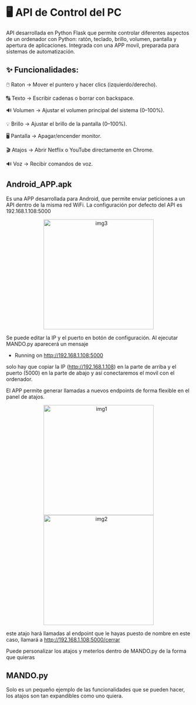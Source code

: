# 🖥️ API de Control del PC

API desarrollada en Python Flask que permite controlar diferentes aspectos de un ordenador con Python: ratón, teclado, brillo, volumen, pantalla y apertura de aplicaciones. Integrada con una APP movil, preparada para sistemas de automatización.

## ✨ Funcionalidades:

🖱️ Raton → Mover el puntero y hacer clics (izquierdo/derecho).

🔠 Texto → Escribir cadenas o borrar con backspace.

🔊 Volumen → Ajustar el volumen principal del sistema (0–100%).

💡 Brillo → Ajustar el brillo de la pantalla (0–100%).

🖥️ Pantalla → Apagar/encender monitor.

🎬 Atajos → Abrir Netflix o YouTube directamente en Chrome.

🔊 Voz → Recibir comandos de voz.

## Android_APP.apk

Es una APP desarrollada para Android, que permite enviar peticiones a un API dentro de la misma red WiFi. 
La configuración por defecto del API es 192.168.1.108:5000

<p align="center">
  <img src="https://github.com/user-attachments/assets/ab76a8e4-a727-43ed-9357-4b7b666fa800" alt="img3" width="300"/>
</p>

Se puede editar la IP y el puerto en botón de configuración. Al ejecutar MANDO.py aparecerá un mensaje 

* Running on http://192.168.1.108:5000

solo hay que copiar la IP (http://192.168.1.108) en la parte de arriba y el puerto (5000) en la parte de abajo y así conectaremos el movil con el ordenador.

El APP permite generar llamadas a nuevos endpoints de forma flexible en el panel de atajos.

<p align="center">
  <img src="https://github.com/user-attachments/assets/9ffba683-8a73-454f-b26c-6e0ec7bcca94" alt="img1" width="300"/>
  <img src="https://github.com/user-attachments/assets/dfc4cc2c-3a0e-47bf-81be-af589585dcca" alt="img2" width="300"/>
</p>


este atajo hará llamadas al endpoint que le hayas puesto de nombre en este caso, llamará a http://192.168.1.108:5000/cerrar

Puede personalizar los atajos y meterlos dentro de MANDO.py de la forma que quieras

## MANDO.py

Solo es un pequeño ejemplo de las funcionalidades que se pueden hacer, los atajos son tan expandibles como uno quiera.


